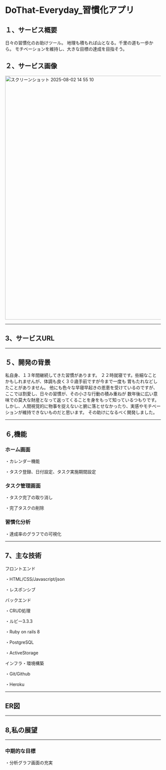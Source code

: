 
# DoThat-Everyday_習慣化アプリ


## １、サービス概要
日々の習慣化のお助けツール。
地理も積もれば山となる。千里の道も一歩から。
モチベーションを維持し、大きな目標の達成を目指そう。


## ２、サービス画像

<img width="1468" height="788" alt="スクリーンショット 2025-08-02 14 55 10" src="https://github.com/user-attachments/assets/3f63aa29-0bd3-40e4-a405-9983e6bd1a9e" />

---

## 3、サービスURL

---

## ５、開発の背景
私自身、１３年間継続してきた習慣があります。
２２時就寝です。些細なことかもしれませんが、体調も良く３０歳手前ですが今まで一度も
胃もたれなどしたことがありません。
他にも色々な早寝早起きの恩恵を受けているのですが、ここでは割愛し、日々の習慣が、その小さな行動の積み重ねが
数年後に広い意味での莫大な財産となって返ってくることを身をもって知っているつもりです。
しかし、人間視覚的に物事を捉えないと腑に落とせなかったり、実感やモチベーションが維持できないものだと思います。
その助けになるべく開発しました。


---


## ６,機能

### ホーム画面


・カレンダー機能

・タスク登録、日付設定、タスク実施期間設定



### タスク管理画面

・タスク完了の取り消し

・完了タスクの削除


### 習慣化分析

・達成率のグラフでの可視化


---

## 7、主な技術

フロントエンド

・HTML/CSS/Javascript/json

・レスポンシブ

バックエンド

・CRUD処理

・ルビー3.3.3

・Ruby on rails 8

・PostgreSQL

・ActiveStorage


インフラ・環境構築

・Git/Github

・Heroku

---

## ER図


---

## 8,私の展望


---

### 中期的な目標

・分析グラフ画面の充実






